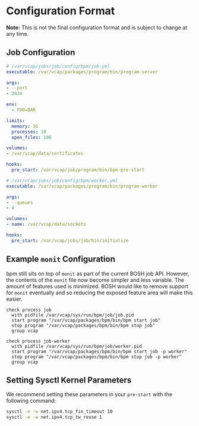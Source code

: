 # Configuration Format

**Note:** This is not the final configuration format and is subject to change at
any time.

## Job Configuration

``` yaml
# /var/vcap/jobs/job/config/bpm/job.yml
executable: /var/vcap/packages/program/bin/program-server

args:
- --port
- 2424

env:
  - FOO=BAR

limits:
  memory: 3G
  processes: 10
  open_files: 100

volumes:
- /var/vcap/data/certificates

hooks:
  pre_start: /var/vcap/job/program/bin/bpm-pre-start
```

``` yaml
# /var/vcap/jobs/job/config/bpm/worker.yml
executable: /var/vcap/packages/program/bin/program-worker

args:
- --queues
- 4

volumes:
- name: /var/vcap/data/sockets

hooks:
  pre_start: /var/vcap/jobs/job/bin/initialize
```

## Example `monit` Configuration

bpm still sits on top of `monit` as part of the current BOSH job API.
However, the contents of the `monit` file now become simpler and less variable.
The amount of features used is minimized. BOSH would like to remove support
for `monit` eventually and so reducing the exposed feature area will make this
easier.

```
check process job
  with pidfile /var/vcap/sys/run/bpm/job/job.pid
  start program "/var/vcap/packages/bpm/bin/bpm start job"
  stop program "/var/vcap/packages/bpm/bin/bpm stop job"
  group vcap

check process job-worker
  with pidfile /var/vcap/sys/run/bpm/job/worker.pid
  start program "/var/vcap/packages/bpm/bin/bpm start job -p worker"
  stop program "/var/vcap/packages/bpm/bin/bpm stop job -p worker"
  group vcap
```

## Setting Sysctl Kernel Parameters

We recommend setting these parameters in your `pre-start` with the following
command:

```bash
sysctl -e -w net.ipv4.tcp_fin_timeout 10
sysctl -e -w net.ipv4.tcp_tw_reuse 1
```

